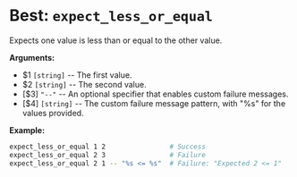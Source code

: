 # Best: `expect_less_or_equal`

Expects one value is less than or equal to the other value.



**Arguments:**

 - $1  `[string]`     -- The first value.
 - $2  `[string]`     -- The second value.
- \[$3\]  `"--"`      -- An optional specifier that enables custom failure messages.
- \[$4\]  `[string]`  -- The custom failure message pattern, with "%s" for the values provided.



**Example:**

```bash
expect_less_or_equal 1 2                # Success
expect_less_or_equal 2 3                # Failure
expect_less_or_equal 2 1 -- "%s <= %s"  # Failure: "Expected 2 <= 1"
```

